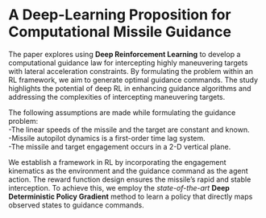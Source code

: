 # A Deep-Learning Proposition for Computational Missile Guidance

The paper explores using **Deep Reinforcement Learning** to develop a computational guidance law for intercepting highly maneuvering targets with lateral acceleration constraints. By formulating the problem within an RL framework, we aim to generate optimal guidance commands. The study highlights the potential of deep RL in enhancing guidance algorithms and addressing the complexities of intercepting maneuvering targets. 

The following assumptions are made while formulating the guidance problem: <br>
-The linear speeds of the missile and the target are constant and known.  <br>
-Missile autopilot dynamics is a first-order time lag system.  <br>
-The missile and target engagement occurs in a 2-D vertical plane.  <br>

We establish a framework in RL by incorporating the engagement kinematics as the environment and the guidance command as the agent action. The reward function design ensures the missile’s rapid and stable interception. To achieve this, we employ the *state-of-the-art* **Deep Deterministic Policy Gradient** method to learn a policy that directly maps observed states to guidance commands.

